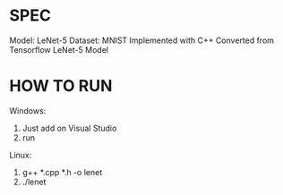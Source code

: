 # SPEC
Model: LeNet-5
Dataset: MNIST
Implemented with C++
Converted from Tensorflow LeNet-5 Model

# HOW TO RUN 
Windows: 
1) Just add on Visual Studio
2) run

Linux: 
1) g++ *.cpp *.h -o lenet
2) ./lenet

